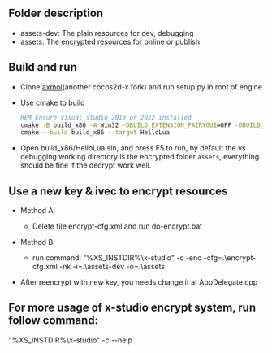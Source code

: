 
## Folder description

- assets-dev: The plain resources for dev, debugging
- assets: The encrypted resources for online or publish

## Build and run

- Clone [axmol](https://github.com/axmolengine/axmol)(another cocos2d-x fork) and run setup.py in root of engine

- Use cmake to build

  ```bat
  REM Ensure visual studio 2019 or 2022 installed
  cmake -B build_x86 -A Win32 -DBUILD_EXTENSION_FAIRYGUI=OFF -DBUILD_EXTENSION_GUI=OFF
  cmake --build build_x86 --target HelloLua
  ```

- Open build_x86/HelloLua.sln, and press F5 to run, by default the vs debugging working directory is the encrypted folder `assets`,
 everything should be fine if the decrypt work well. 

## Use a new key & ivec to encrypt resources

- Method A:
  - Delete file encrypt-cfg.xml and run do-encrypt.bat
  
- Method B:
  - run command: "%XS_INSTDIR%\x-studio" -c -enc -cfg=.\encrypt-cfg.xml -nk -i=.\assets-dev -o=.\assets
  
- After reencrypt with new key, you needs change it at AppDelegate.cpp

## For more usage of x-studio encrypt system, run follow command:

"%XS_INSTDIR%\x-studio" -c --help
